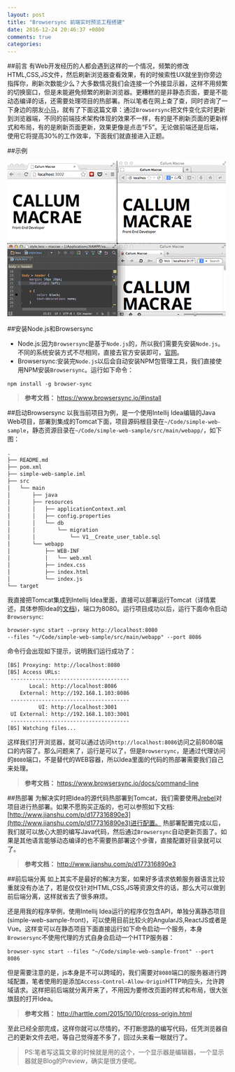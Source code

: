 ```yaml
---
layout: post
title: "Browsersync 前端实时预览工程搭建"
date: 2016-12-24 20:46:37 +0800
comments: true
categories: 
---
```


##前言
有Web开发经历的人都会遇到这样的一个情况，频繁的修改HTML,CSS,JS文件，然后刷新浏览器查看效果，有的时候索性UX就坐到你旁边指挥你，刷新次数能少么？大多数情况我们会连接一个外接显示器，这样不用频繁的切换窗口，但是未能避免频繁的刷新浏览器。更糟糕的是非静态页面，要是不能动态编译的话，还需要处理项目的热部署。所以笔者在网上查了查，同时咨询了一下身边的朋友[小马](https://github.com/HelloJacky)，就有了下面这篇文章：通过`Browsersync`把文件变化实时更新到浏览器端，不同的前端技术架构体现的效果不一样，有的是不刷新页面的更新样式和布局，有的是刷新页面更新，效果更像是点击“F5”。无论做前端还是后端，使用它将提高30%的工作效率，下面我们就直接进入正题。

##示例

![Sync Image](/images/sync-demo.gif)

##安装Node.js和Browsersync
- Node.js:因为`Browsersync`是基于`Node.js`的，所以我们需要先安装`Node.js`。不同的系统安装方式不尽相同，直接去官方安装即可，[官网](https://nodejs.org/en/)。
- Browsersync:安装完`Node.js`以后会自动安装NPM包管理工具，我们直接使用NPM安装`Browsersync`。运行如下命令：
```
npm install -g browser-sync
```
>**参考文档：** https://www.browsersync.io/#install

##启动Browsersync
以我当前项目为例，是一个使用Intellij Idea编辑的Java Web项目，部署到集成的Tomcat下面，项目源码根目录在`~/Code/simple-web-sample`，静态资源目录在`~/Code/simple-web-sample/src/main/webapp/`，如下图：
```
.
├── README.md
├── pom.xml
├── simple-web-sample.iml
├── src
│   └── main
│       ├── java
│       ├── resources
│       │   ├── applicationContext.xml
│       │   ├── config.properties
│       │   └── db
│       │       └── migration
│       │           └── V1__Create_user_table.sql
│       └── webapp
│           ├── WEB-INF
│           │   └── web.xml
│           ├── index.css
│           ├── index.html
│           └── index.js
└── target
```
我直接把Tomcat集成到Intellij Idea里面，直接可以部署运行Tomcat（详情累述，具体参照Idea的[文档](https://www.jetbrains.com/help/idea/2016.1/run-debug-configuration-tomcat-server.html?origin=old_help))，端口为8080。运行项目成功以后，运行下面命令启动`Browsersync`:
```
browser-sync start --proxy http://localhost:8080 
--files "~/Code/simple-web-sample/src/main/webapp" --port 8086
```
命令行会出现如下提示，说明我们运行成功了：
```
[BS] Proxying: http://localhost:8080
[BS] Access URLs:
 --------------------------------------
       Local: http://localhost:8086
    External: http://192.168.1.103:8086
 --------------------------------------
          UI: http://localhost:3001
 UI External: http://192.168.1.103:3001
 --------------------------------------
[BS] Watching files...
```
这样我们打开浏览器，就可以通过访问`http://localhost:8086`访问之前8080端口的内容了。那么问题来了，运行是可以了，但是`Browsersync`，是通过代理访问的`8080`端口，不是替代的WEB容器，所以Idea里面的代码的热部署需要我们自己来处理。

>**参考文档：** https://www.browsersync.io/docs/command-line

##热部署
为解决实时把Idea的源代码热部署到Tomcat，我们需要使用[Jrebel](https://zeroturnaround.com/software/jrebel/trial/)对项目进行热部署。如果不愿购买正版的，也可以参照如下文档:
[http://www.jianshu.com/p/d177316890e3](http://www.jianshu.com/p/d177316890e3)进行配置。
热部署配置完成以后，我们就可以放心大胆的编写Java代码，然后通过`Browsersync`自动更新页面了。如果是其他语言能够动态编译的也不需要热部署这个步骤，直接配置好目录就可以了。

>**参考文档：** http://www.jianshu.com/p/d177316890e3

##前后端分离
如上其实不是最好的解决方案，如果好多请求依赖服务器语言比较重就没有办法了，若是仅仅针对HTML,CSS,JS等资源文件的话，那么大可以做到前后端分离，这样就省去了很多麻烦。

还是用我的程序举例，使用Intellij Idea运行的程序仅包含API，单独分离静态项目(simple-web-sample-front)，可以使用目前比较火的AngularJS,ReactJS或者是Vue。这样变可以在静态项目下面直接运行如下命令启动一个服务，本身`Browsersync`不使用代理的方式自身会启动一个HTTP服务器：
```
browser-sync start --files "~/Code/simple-web-sample-front" --port 8086
```
但是需要注意的是，js本身是不可以跨域的，我们需要对`8080`端口的服务器进行跨域配置，笔者使用的是添加`Access-Control-Allow-Origin`HTTP响应头，允许跨域请求。这样把前后端就分离开来了，不用因为要修改页面的样式和布局，很大张旗鼓的打开Idea。

>**参考文档：** http://harttle.com/2015/10/10/cross-origin.html


至此已经全部完成，这样你就可以尽情的，不打断思路的编写代码，任凭浏览器自己的更新文件去吧，等自己觉得差不多了，回过头来看一眼就行了。

>PS:笔者写这篇文章的时候就是用的这个，一个显示器是编辑器，一个显示器就是Blog的Preview，确实是很方便呢。
